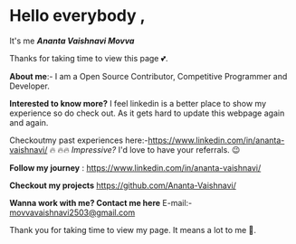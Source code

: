 # **Hello everybody ,**

It's me ***Ananta Vaishnavi Movva***

Thanks for taking time to view this page 💕.

**About me**:-
I am a Open Source Contributor, Competitive Programmer and Developer. 

**Interested to know more?**
I feel linkedin is a better place to show my experience so do check out. As it gets hard to update this webpage again and again.

Checkoutmy past experiences here:-https://www.linkedin.com/in/ananta-vaishnavi/
🔥 🔥🔥
*Impressive?* 
I'd love to have your referrals. 😉

**Follow my journey** :
https://www.linkedin.com/in/ananta-vaishnavi/

**Checkout my projects**
https://github.com/Ananta-Vaishnavi/

**Wanna work with me? Contact me here**
E-mail:- movvavaishnavi2503@gmail.com

Thank you for taking time to view my page. It means a lot to me 🧡.
